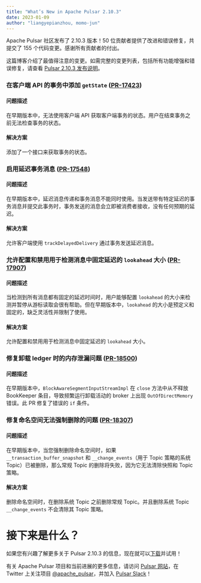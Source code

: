 ```yaml
---
title: "What’s New in Apache Pulsar 2.10.3"
date: 2023-01-09
author: "liangyepianzhou, momo-jun"
---
```


Apache Pulsar 社区发布了 2.10.3 版本！50 位贡献者提供了改进和错误修复，共提交了 155 个代码变更。感谢所有贡献者的付出。

这篇博客介绍了最值得注意的变更。如需完整的变更列表，包括所有功能增强和错误修复，请查看 [Pulsar 2.10.3 发布说明](https://pulsar.apache.org/release-notes/versioned/pulsar-2.10.3/)。

<!--truncate-->

### 在客户端 API 的事务中添加 `getState` ([PR-17423](https://github.com/apache/pulsar/pull/17423))

#### 问题描述
在早期版本中，无法使用客户端 API 获取客户端事务的状态。用户在结束事务之前无法检查事务的状态。

#### 解决方案
添加了一个接口来获取事务的状态。

### 启用延迟事务消息 ([PR-17548](https://github.com/apache/pulsar/pull/17548))

#### 问题描述
在早期版本中，延迟消息传递和事务消息不能同时使用。当发送带有特定延迟的事务消息并提交此事务时，事务发送的消息会立即被消费者接收，没有任何预期的延迟。

#### 解决方案
允许客户端使用 `trackDelayedDelivery` 通过事务发送延迟消息。

### 允许配置和禁用用于检测消息中固定延迟的 `lookahead` 大小 ([PR-17907](https://github.com/apache/pulsar/pull/17907))

#### 问题描述
当检测到所有消息都有固定的延迟时间时，用户能够配置 `lookahead` 的大小来检测并暂停从游标读取会很有帮助。但在早期版本中，`lookahead` 的大小是预定义和固定的，缺乏灵活性并限制了使用。

#### 解决方案
允许配置和禁用用于检测消息中固定延迟的 `lookahead` 大小。

### 修复卸载 ledger 时的内存泄漏问题 ([PR-18500](https://github.com/apache/pulsar/pull/18500))

#### 问题描述
在早期版本中，`BlockAwareSegmentInputStreamImpl` 在 `close` 方法中从不释放 BookKeeper 条目，导致频繁运行卸载活动的 broker 上出现 `OutOfDirectMemory` 错误。此 PR 修复了错误的 `if` 条件。

### 修复命名空间无法强制删除的问题 ([PR-18307](https://github.com/apache/pulsar/pull/18307))

#### 问题描述
在早期版本中，当您强制删除命名空间时，如果 `__transaction_buffer_snapshot` 和 `__change_events`（用于 Topic 策略的系统 Topic）已被删除，那么常规 Topic 的删除将失败，因为它无法清除快照和 Topic 策略。

#### 解决方案
删除命名空间时，在删除系统 Topic 之前删除常规 Topic。并且删除系统 Topic `__change_events` 不会清除其 Topic 策略。

# 接下来是什么？

如果您有兴趣了解更多关于 Pulsar 2.10.3 的信息，现在就可以[下载](https://pulsar.apache.org/download/)并试用！

有关 Apache Pulsar 项目和当前进展的更多信息，请访问 [Pulsar 网站](https://pulsar.apache.org)，在 Twitter 上关注项目 [@apache_pulsar](https://twitter.com/apache_pulsar)，并加入 [Pulsar Slack](https://apache-pulsar.slack.com/)！